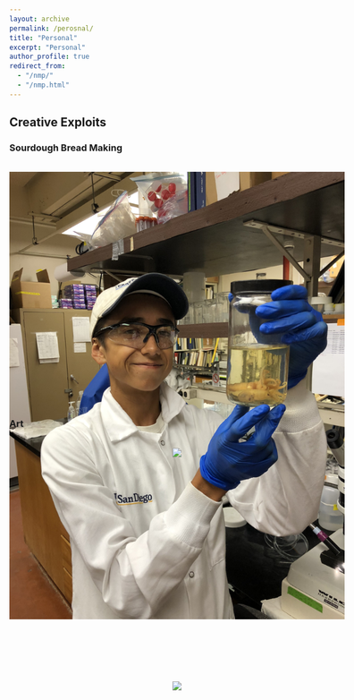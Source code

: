 ```yaml
---
layout: archive
permalink: /perosnal/
title: "Personal"
excerpt: "Personal"
author_profile: true
redirect_from: 
  - "/nmp/"
  - "/nmp.html"
---
```


## Creative Exploits

### Sourdough Bread Making
<br>
<center>
    <div style="width:600px; height:400px">
        <img src="/images/squid.JPG"/>
    </div>
</center>
<br>

### Art
<br>
<center>
    <div style="width:600px; height:400px">
        <img src="/images/Dante_jurassic_ocean080.jpg"/>
    </div>
</center>
<br>
<center>
    <div style="width:600px; height:400px">
        <img src="/images/Dante_deep_sea_gigantism.jpg"/>
    </div>
</center>
